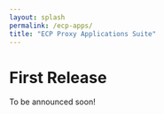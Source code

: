 ```yaml
---
layout: splash
permalink: /ecp-apps/
title: "ECP Proxy Applications Suite"
---
```


# First Release

To be announced soon!

